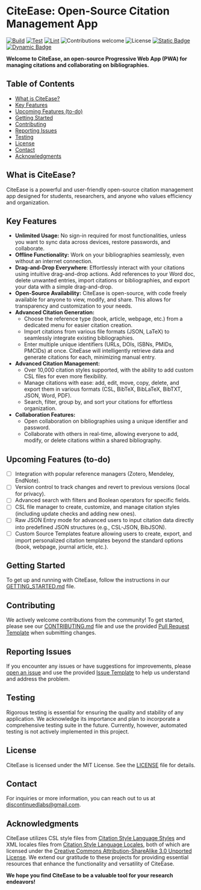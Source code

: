 # CiteEase: Open-Source Citation Management App

[![Build](https://github.com/discontinuedlabs/citeease/actions/workflows/build.yml/badge.svg)](https://github.com/discontinuedlabs/citeease/actions/workflows/build.yml)
[![Test](https://github.com/discontinuedlabs/citeease/actions/workflows/test.yml/badge.svg)](https://github.com/discontinuedlabs/citeease/actions/workflows/test.yml)
[![Lint](https://github.com/discontinuedlabs/citeease/actions/workflows/lint.yml/badge.svg)](https://github.com/discontinuedlabs/citeease/actions/workflows/lint.yml)
![Contributions welcome](https://img.shields.io/badge/contributions-welcome-brightgreen)
![License](https://img.shields.io/github/license/discontinuedlabs/citeease)
[![Static Badge](static_badge.svg)](https://github.com/discontinuedlabs/citeease/actions/workflows/byob.yml/static_badge.svg)
[![Dynamic Badge](dynamic_badge.svg)](https://github.com/discontinuedlabs/citeease/actions/workflows/byob.yml/dynamic_badge.svg)

**Welcome to CiteEase, an open-source Progressive Web App (PWA) for managing citations and collaborating on bibliographies.**

## Table of Contents

-   [What is CiteEase?](#what-is-citeease)
-   [Key Features](#key-features)
-   [Upcoming Features (to-do)](#upcoming-features-to-do)
-   [Getting Started](#getting-started)
-   [Contributing](#contributing)
-   [Reporting Issues](#reporting-issues)
-   [Testing](#testing)
-   [License](#license)
-   [Contact](#contact)
-   [Acknowledgments](#acknowledgments)

## What is CiteEase?

CiteEase is a powerful and user-friendly open-source citation management app designed for students, researchers, and anyone who values efficiency and organization.

## Key Features

-   **Unlimited Usage:** No sign-in required for most functionalities, unless you want to sync data across devices, restore passwords, and collaborate.
-   **Offline Functionality:** Work on your bibliographies seamlessly, even without an internet connection.
-   **Drag-and-Drop Everywhere**: Effortlessly interact with your citations using intuitive drag-and-drop actions. Add references to your Word doc, delete unwanted entries, import citations or bibliographies, and export your data with a simple drag-and-drop.
-   **Open-Source Availability:** CiteEase is open-source, with code freely available for anyone to view, modify, and share. This allows for transparency and customization to your needs.
-   **Advanced Citation Generation:**
    -   Choose the reference type (book, article, webpage, etc.) from a dedicated menu for easier citation creation.
    -   Import citations from various file formats (JSON, LaTeX) to seamlessly integrate existing bibliographies.
    -   Enter multiple unique identifiers (URLs, DOIs, ISBNs, PMIDs, PMCIDs) at once. CiteEase will intelligently retrieve data and generate citations for each, minimizing manual entry.
-   **Advanced Citation Management:**
    -   Over 10,000 citation styles supported, with the ability to add custom CSL files for even more flexibility.
    -   Manage citations with ease: add, edit, move, copy, delete, and export them in various formats (CSL, BibTeX, BibLaTeX, BibTXT, JSON, Word, PDF).
    -   Search, filter, group by, and sort your citations for effortless organization.
-   **Collaboration Features:**
    -   Open collaboration on bibliographies using a unique identifier and password.
    -   Collaborate with others in real-time, allowing everyone to add, modify, or delete citations within a shared bibliography.

## Upcoming Features (to-do)

-   [ ] Integration with popular reference managers (Zotero, Mendeley, EndNote).
-   [ ] Version control to track changes and revert to previous versions (local for privacy).
-   [ ] Advanced search with filters and Boolean operators for specific fields.
-   [ ] CSL file manager to create, customize, and manage citation styles (including update checks and adding new ones).
-   [ ] Raw JSON Entry mode for advanced users to input citation data directly into predefined JSON structures (e.g., CSL-JSON, BibJSON).
-   [ ] Custom Source Templates feature allowing users to create, export, and import personalized citation templates beyond the standard options (book, webpage, journal article, etc.).

## Getting Started

To get up and running with CiteEase, follow the instructions in our [GETTING_STARTED.md](GETTING_STARTED.md) file.

## Contributing

We actively welcome contributions from the community! To get started, please see our [CONTRIBUTING.md](CONTRIBUTING.md) file and use the provided [Pull Request Template](PULL_REQUEST_TEMPLATE.md) when submitting changes.

## Reporting Issues

If you encounter any issues or have suggestions for improvements, please [open an issue](https://github.com/discontinuedlabs/citeease/issues) and use the provided [Issue Template](ISSUE_TEMPLATE.md) to help us understand and address the problem.

## Testing

Rigorous testing is essential for ensuring the quality and stability of any application. We acknowledge its importance and plan to incorporate a comprehensive testing suite in the future. Currently, however, automated testing is not actively implemented in this project.

## License

CiteEase is licensed under the MIT License. See the [LICENSE](LICENSE) file for details.

## Contact

For inquiries or more information, you can reach out to us at [discontinuedlabs@gmail.com](mailto:discontinuedlabs@gmail.com).

## Acknowledgments

CiteEase utilizes CSL style files from [Citation Style Language Styles](https://github.com/citation-style-language/styles) and XML locales files from [Citation Style Language Locales](https://github.com/citation-style-language/locales), both of which are licensed under the [Creative Commons Attribution-ShareAlike 3.0 Unported License](https://creativecommons.org/licenses/by-sa/3.0/). We extend our gratitude to these projects for providing essential resources that enhance the functionality and versatility of CiteEase.

**We hope you find CiteEase to be a valuable tool for your research endeavors!**
